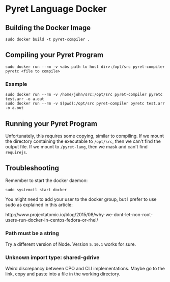# Pyret Language Docker

## Building the Docker Image
```
sudo docker build -t pyret-compiler .
```

## Compiling your Pyret Program
```
sudo docker run --rm -v <abs path to host dir>:/opt/src pyret-compiler pyretc <file to compile>
```
### Example
```
sudo docker run --rm -v /home/john/src:/opt/src pyret-compiler pyretc test.arr -o a.out
sudo docker run --rm -v $(pwd):/opt/src pyret-compiler pyretc test.arr -o a.out
```

## Running your Pyret Program
Unfortunately, this requires some copying, similar to compiling.
If we mount the directory containing the executable to `/opt/src`,
then we can't find the output file.
If we mount to `/pyret-lang`, then we mask and can't find `requirejs`.

## Troubleshooting
Remember to start the docker daemon:
```
sudo systemctl start docker
```

You might need to add your user to the docker group,
but I prefer to use sudo as explained in this article:
<link>http://www.projectatomic.io/blog/2015/08/why-we-dont-let-non-root-users-run-docker-in-centos-fedora-or-rhel/</link>

### Path must be a string
Try a different version of Node.
Version `5.10.1` works for sure.

### Unknown import type: shared-gdrive
Weird discrepancy between CPO and CLI implementations.
Maybe go to the link, copy and paste into a file in the working directory.
